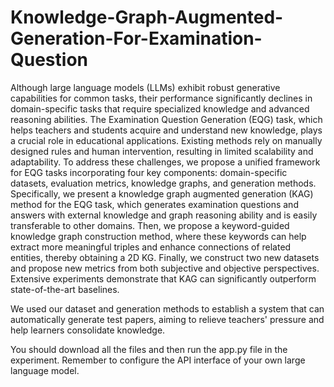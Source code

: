 # Knowledge-Graph-Augmented-Generation-For-Examination-Question
Although large language models (LLMs) exhibit robust generative capabilities for common tasks, their performance significantly declines in domain-specific tasks that require specialized knowledge and advanced reasoning abilities. The Examination Question Generation (EQG) task, which helps teachers and students acquire and understand new knowledge, plays a crucial role in educational applications. Existing methods rely on manually designed rules and human intervention, resulting in limited scalability and adaptability. To address these challenges, we propose a unified framework for EQG tasks incorporating four key components: domain-specific datasets, evaluation metrics, knowledge graphs, and generation methods. Specifically, we present a knowledge graph augmented generation (KAG) method for the EQG task, which generates examination questions and answers with external knowledge and graph reasoning ability and is easily transferable to other domains. Then, we propose a keyword-guided knowledge graph construction method, where these keywords can help extract more meaningful triples and enhance connections of related entities, thereby obtaining a 2D KG. Finally, we construct two new datasets and propose new metrics from both subjective and objective perspectives. Extensive experiments demonstrate that KAG can significantly outperform state-of-the-art baselines.

We used our dataset and generation methods to establish a system that can automatically generate test papers, aiming to relieve teachers' pressure and help learners consolidate knowledge.

You should download all the files and then run the app.py file in the experiment.  Remember to configure the API interface of your own large language model.
 
